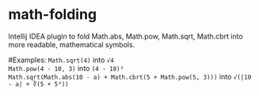 # math-folding

Intellij IDEA plugin to fold Math.abs, Math.pow, Math.sqrt, Math.cbrt into more readable, mathematical symbols.

#Examples:
  <code>Math.sqrt(4)</code> into <code>√4</code><br/>
  <code>Math.pow(4 - 10, 3)</code> into <code>(4 - 10)³</code><br/>
  <code>Math.sqrt(Math.abs(10 - a) + Math.cbrt(5 + Math.pow(5, 3)))</code> into  <code>√(|10 - a| + ∛(5 + 5³))</code><br/>
